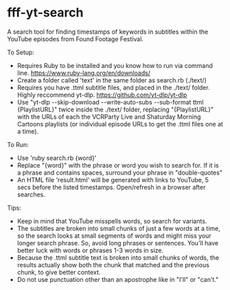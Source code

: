 # fff-yt-search
A search tool for finding timestamps of keywords in subtitles within the YouTube episodes from Found Footage Festival.

To Setup:
- Requires Ruby to be installed and you know how to run via command line. https://www.ruby-lang.org/en/downloads/
- Create a folder called 'text' in the same folder as search.rb (./text/)
- Requires you have .ttml subtitle files, and placed in the ./text/ folder. Highly reccommend yt-dlp. https://github.com/yt-dlp/yt-dlp
- Use "yt-dlp --skip-download --write-auto-subs --sub-format ttml {PlaylistURL}" twice inside the ./text/ folder, replacing "{PlaylistURL}" with the URLs of each the VCRParty Live and Shaturday Morning Cartoons playlists (or individual episode URLs to get the .ttml files one at a time).

To Run:
- Use 'ruby search.rb {word}'
- Replace "{word}" with the phrase or word you wish to search for. If it is a phrase and contains spaces, surround your phrase in "double-quotes"
- An HTML file 'result.html' will be generated with links to YouTube, 5 secs before the listed timestamps. Open/refresh in a browser after searches.

Tips:
- Keep in mind that YouTube misspells words, so search for variants.
- The subtitles are broken into small chunks of just a few words at a time, so the search looks at small segments of words and might miss your longer search phrase. So, avoid long phrases or sentences. You'll have better luck with words or phrases 1-3 words in size.
- Because the .ttml subtitle text is broken into small chunks of words, the results actually show both the chunk that matched and the previous chunk, to give better context. 
- Do not use punctuation other than an apostrophe like in "I'll" or "can't."
